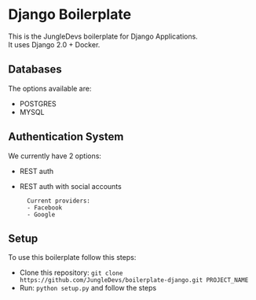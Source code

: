 # Django Boilerplate
This is the JungleDevs boilerplate for Django Applications. \
It uses Django 2.0 + Docker.

## Databases
The options available are:
- POSTGRES
- MYSQL

## Authentication System
We currently have 2 options:
- REST auth
- REST auth with social accounts

        Current providers:
        - Facebook
        - Google


## Setup
To use this boilerplate follow this steps:
- Clone this repository: `git clone https://github.com/JungleDevs/boilerplate-django.git PROJECT_NAME`
- Run: `python setup.py` and follow the steps